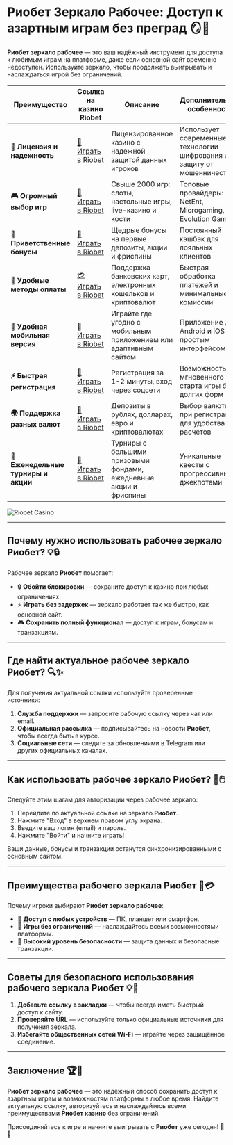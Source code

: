 # Риобет Зеркало Рабочее: Доступ к азартным играм без преград 🪞🎰

**Риобет зеркало рабочее** — это ваш надёжный инструмент для доступа к любимым играм на платформе, даже если основной сайт временно недоступен. Используйте зеркало, чтобы продолжать выигрывать и наслаждаться игрой без ограничений.

| **Преимущество**                      | **Ссылка на казино Riobet**                | **Описание**                                       | **Дополнительные особенности**                     |
|----------------------------------------|--------------------------------------------|--------------------------------------------------|--------------------------------------------------|
| **🎰 Лицензия и надежность**           | [💎 Играть в Riobet](https://brandplay.link/7xBLTPyj) | Лицензированное казино с надежной защитой данных игроков | Использует современные технологии шифрования и защиту от мошенничества |
| **🎮 Огромный выбор игр**              | [🎉 Играть в Riobet](https://brandplay.link/7xBLTPyj) | Свыше 2000 игр: слоты, настольные игры, live-казино и кости | Топовые провайдеры: NetEnt, Microgaming, Evolution Gaming |
| **🎁 Приветственные бонусы**          | [🎯 Играть в Riobet](https://brandplay.link/7xBLTPyj) | Щедрые бонусы на первые депозиты, акции и фриспины | Постоянный кэшбэк для лояльных клиентов |
| **💸 Удобные методы оплаты**           | [💳 Играть в Riobet](https://brandplay.link/7xBLTPyj) | Поддержка банковских карт, электронных кошельков и криптовалют | Быстрая обработка платежей и минимальные комиссии |
| **📱 Удобная мобильная версия**        | [🚀 Играть в Riobet](https://brandplay.link/7xBLTPyj) | Играйте где угодно с мобильным приложением или адаптивным сайтом | Приложение для Android и iOS с простым интерфейсом |
| **⚡ Быстрая регистрация**             | [🔑 Играть в Riobet](https://brandplay.link/7xBLTPyj) | Регистрация за 1-2 минуты, вход через соцсети | Возможность мгновенного старта игры без долгих форм |
| **🌍 Поддержка разных валют**          | [💸 Играть в Riobet](https://brandplay.link/7xBLTPyj) | Депозиты в рублях, долларах, евро и криптовалютах | Выбор валюты при регистрации для удобства расчетов |
| **🏅 Еженедельные турниры и акции**    | [🎲 Играть в Riobet](https://brandplay.link/7xBLTPyj) | Турниры с большими призовыми фондами, ежедневные акции и фриспины | Уникальные квесты с прогрессивными джекпотами |

![Riobet Casino](https://www.bragazeta.ru/wp-content/uploads/2023/06/riobet1.webp)

---

## Почему нужно использовать рабочее зеркало Риобет? 💡🔒

Рабочее зеркало **Риобет** помогает:

- 🔒 **Обойти блокировки** — сохраните доступ к казино при любых ограничениях.
- ⚡ **Играть без задержек** — зеркало работает так же быстро, как основной сайт.
- 🎮 **Сохранить полный функционал** — доступ к играм, бонусам и транзакциям.

---

## Где найти актуальное рабочее зеркало Риобет? 🔍✨

Для получения актуальной ссылки используйте проверенные источники:

1. **Служба поддержки** — запросите рабочую ссылку через чат или email.
2. **Официальная рассылка** — подписывайтесь на новости **Риобет**, чтобы всегда быть в курсе.
3. **Социальные сети** — следите за обновлениями в Telegram или других официальных каналах.

---

## Как использовать рабочее зеркало Риобет? 🚀🖱️

Следуйте этим шагам для авторизации через рабочее зеркало:

1. Перейдите по актуальной ссылке на зеркало **Риобет**.
2. Нажмите "Вход" в верхнем правом углу экрана.
3. Введите ваш логин (email) и пароль.
4. Нажмите "Войти" и начните играть!

Ваши данные, бонусы и транзакции останутся синхронизированными с основным сайтом.

---

## Преимущества рабочего зеркала Риобет 🌟💳

Почему игроки выбирают **Риобет зеркало рабочее**:

- 📱 **Доступ с любых устройств** — ПК, планшет или смартфон.
- 🎲 **Игры без ограничений** — наслаждайтесь всеми возможностями платформы.
- 🔐 **Высокий уровень безопасности** — защита данных и безопасные транзакции.

---

## Советы для безопасного использования рабочего зеркала Риобет 💡🎯

1. **Добавьте ссылку в закладки** — чтобы всегда иметь быстрый доступ к сайту.
2. **Проверяйте URL** — используйте только официальные источники для получения зеркала.
3. **Избегайте общественных сетей Wi-Fi** — играйте через защищённое соединение.

---

## Заключение 🏆🎉

**Риобет зеркало рабочее** — это надёжный способ сохранить доступ к азартным играм и возможностям платформы в любое время. Найдите актуальную ссылку, авторизуйтесь и наслаждайтесь всеми преимуществами **Риобет казино** без ограничений.

Присоединяйтесь к игре и начните выигрывать с **Риобет** уже сегодня! 🎰🌟
